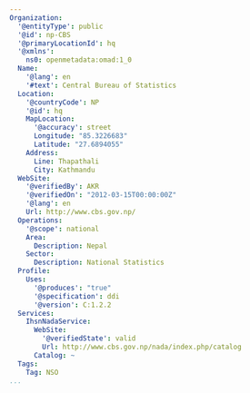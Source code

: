 ```yaml
---
Organization:
  '@entityType': public
  '@id': np-CBS
  '@primaryLocationId': hq
  '@xmlns':
    ns0: openmetadata:omad:1_0
  Name:
    '@lang': en
    '#text': Central Bureau of Statistics
  Location:
    '@countryCode': NP
    '@id': hq
    MapLocation:
      '@accuracy': street
      Longitude: "85.3226683"
      Latitude: "27.6894055"
    Address:
      Line: Thapathali
      City: Kathmandu
  WebSite:
    '@verifiedBy': AKR
    '@verifiedOn': "2012-03-15T00:00:00Z"
    '@lang': en
    Url: http://www.cbs.gov.np/
  Operations:
    '@scope': national
    Area:
      Description: Nepal
    Sector:
      Description: National Statistics
  Profile:
    Uses:
      '@produces': "true"
      '@specification': ddi
      '@version': C:1.2.2
  Services:
    IhsnNadaService:
      WebSite:
        '@verifiedState': valid
        Url: http://www.cbs.gov.np/nada/index.php/catalog
      Catalog: ~
  Tags:
    Tag: NSO
...
```

